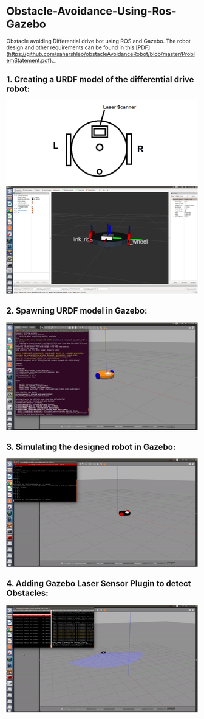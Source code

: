 # Obstacle-Avoidance-Using-Ros-Gazebo
Obstacle avoiding Differential drive bot using ROS and Gazebo.
The robot design and other requirements can be found in this [PDF]
(https://github.com/saharshleo/obstacleAvoidanceRobot/blob/master/ProblemStatement.pdf)._  
## 1. Creating a URDF model of the differential drive robot:
![](https://github.com/Git-Saurabh5/Obstacle-Avoidance-Using-Ros-Gazebo/blob/master/Visuals/obstacle-avoidance-using-ros-and-gazebo.png)
![](https://github.com/Git-Saurabh5/Obstacle-Avoidance-Using-Ros-Gazebo/blob/master/Visuals/dd_robot_urdf.png)
## 2. Spawning URDF model in Gazebo:
![](https://github.com/Git-Saurabh5/Obstacle-Avoidance-Using-Ros-Gazebo/blob/master/Visuals/SpawnModelinGazebo.png)
## 3. Simulating the designed robot in Gazebo:
![](https://github.com/Git-Saurabh5/Obstacle-Avoidance-Using-Ros-Gazebo/blob/master/Visuals/gazebo_simulation.gif)
## 4. Adding Gazebo Laser Sensor Plugin to detect Obstacles:
![](https://github.com/Git-Saurabh5/Obstacle-Avoidance-Using-Ros-Gazebo/blob/master/Visuals/LaserSensorSimulation.gif)
